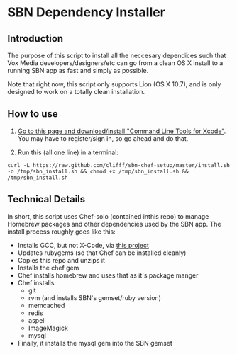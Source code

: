 # SBN Dependency Installer

## Introduction
The purpose of this script to install all the neccesary dependices such
that Vox Media developers/designers/etc can go from a clean OS X install to a
running SBN app as fast and simply as possible.

Note that right now, this script only supports Lion (OS X 10.7), and
is only designed to work on a totally clean installation.

## How to use

1. [Go to this page and download/install "Command Line Tools for Xcode"](https://developer.apple.com/downloads/index.action).
You may have to register/sign in, so go ahead and do that.

2. Run this (all one line) in a terminal:

<!-- force end of numbered list before code black -->

    curl -L https://raw.github.com/clifff/sbn-chef-setup/master/install.sh -o /tmp/sbn_install.sh && chmod +x /tmp/sbn_install.sh && /tmp/sbn_install.sh

## Technical Details
In short, this script uses Chef-solo (contained inthis repo) to manage Homebrew packages and other dependencies used by the SBN app. The install process roughly goes like this:

* Installs GCC, but not X-Code, via [this project](https://github.com/kennethreitz/osx-gcc-installer)
* Updates rubygems (so that Chef can be installed cleanly)
* Copies this repo and unzips it
* Installs the chef gem
* Chef installs homebrew and uses that as it's package manger
* Chef installs:
  * git
  * rvm (and installs SBN's gemset/ruby version)
  * memcached
  * redis
  * aspell
  * ImageMagick
  * mysql
* Finally, it installs the mysql gem into the SBN gemset
